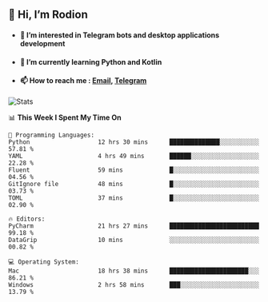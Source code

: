 ## 👋 Hi, I’m Rodion
- #### 👀 I’m interested in Telegram bots and desktop applications development
- #### 🌱 I’m currently learning Python and Kotlin
- #### 📫 How to reach me : [Email](mailto:me@lavn.ml), [Telegram](https://t.me/rodion_gudz)

![Stats](https://github-readme-stats.vercel.app/api?username=rodion-gudz&show_icons=true&theme=github_dark&hide_border=true&hide=issues&count_private=true&layout=compact)


<!--START_SECTION:waka-->
📊 **This Week I Spent My Time On** 

```text
💬 Programming Languages: 
Python                   12 hrs 30 mins      ██████████████░░░░░░░░░░░   57.81 % 
YAML                     4 hrs 49 mins       ██████░░░░░░░░░░░░░░░░░░░   22.28 % 
Fluent                   59 mins             █░░░░░░░░░░░░░░░░░░░░░░░░   04.56 % 
GitIgnore file           48 mins             █░░░░░░░░░░░░░░░░░░░░░░░░   03.73 % 
TOML                     37 mins             █░░░░░░░░░░░░░░░░░░░░░░░░   02.90 % 

🔥 Editors: 
PyCharm                  21 hrs 27 mins      █████████████████████████   99.18 % 
DataGrip                 10 mins             ░░░░░░░░░░░░░░░░░░░░░░░░░   00.82 % 

💻 Operating System: 
Mac                      18 hrs 38 mins      ██████████████████████░░░   86.21 % 
Windows                  2 hrs 58 mins       ███░░░░░░░░░░░░░░░░░░░░░░   13.79 % 
```


<!--END_SECTION:waka-->

